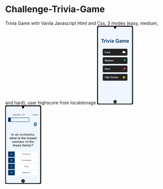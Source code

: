 # Challenge-Trivia-Game
Trivia Game with Vanila Javascript Html and Css, 3 modes (easy, medium, and hard), user highscore from localstorage
<img src="imgs/Challenge-Trivia-Game-1601635367236.png" alt="home screen representation" height="250px">
<img src="imgs/Challenge-Trivia-Game-game-html-1601635636688.png" alt="Game in easy mode" height="250px">
